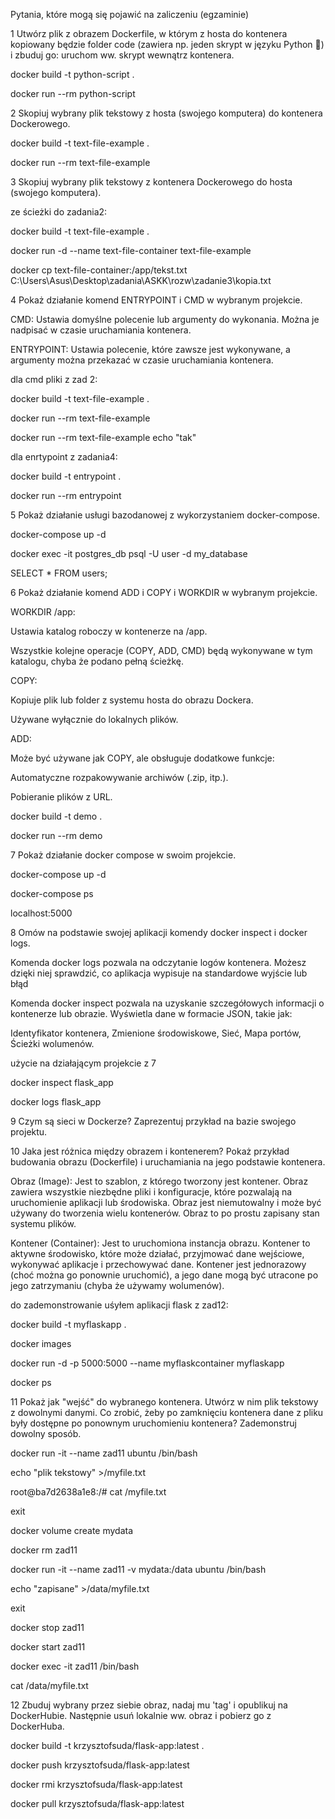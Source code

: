 Pytania, które mogą się pojawić na zaliczeniu (egzaminie)

1 Utwórz plik z obrazem Dockerfile, w którym z hosta do kontenera kopiowany będzie folder code (zawiera np. jeden skrypt w języku Python 🐍) i zbuduj go:
uruchom ww. skrypt wewnątrz kontenera.

docker build -t python-script .

docker run --rm python-script

2 Skopiuj wybrany plik tekstowy z hosta (swojego komputera) do kontenera Dockerowego.

docker build -t text-file-example .

docker run --rm text-file-example

3 Skopiuj wybrany plik tekstowy z kontenera Dockerowego do hosta (swojego komputera).

ze ścieżki do zadania2:

docker build -t text-file-example .

docker run -d --name text-file-container text-file-example

docker cp text-file-container:/app/tekst.txt C:\Users\Asus\Desktop\zadania\ASKK\rozw\zadanie3\kopia.txt

4 Pokaż działanie komend ENTRYPOINT i CMD w wybranym projekcie.

CMD: Ustawia domyślne polecenie lub argumenty do wykonania. Można je nadpisać w czasie uruchamiania kontenera.

ENTRYPOINT: Ustawia polecenie, które zawsze jest wykonywane, a argumenty można przekazać w czasie uruchamiania kontenera.

dla cmd pliki z zad 2:

docker build -t text-file-example .

docker run --rm text-file-example

docker run --rm text-file-example echo "tak"

dla enrtypoint z zadania4:

docker build -t entrypoint .

docker run --rm entrypoint

5 Pokaż działanie usługi bazodanowej z wykorzystaniem docker-compose.

docker-compose up -d

docker exec -it postgres_db psql -U user -d my_database

SELECT * FROM users;

6 Pokaż działanie komend ADD i COPY i WORKDIR w wybranym projekcie.

WORKDIR /app:

Ustawia katalog roboczy w kontenerze na /app.

Wszystkie kolejne operacje (COPY, ADD, CMD) będą wykonywane w tym katalogu, chyba że podano pełną ścieżkę.

COPY:

Kopiuje plik lub folder z systemu hosta do obrazu Dockera.

Używane wyłącznie do lokalnych plików.

ADD:

Może być używane jak COPY, ale obsługuje dodatkowe funkcje:

Automatyczne rozpakowywanie archiwów (.zip, itp.).

Pobieranie plików z URL.

docker build -t demo .

docker run --rm demo

7 Pokaż działanie docker compose w swoim projekcie.

docker-compose up -d

docker-compose ps

localhost:5000

8 Omów na podstawie swojej aplikacji komendy docker inspect i docker logs.

Komenda docker logs pozwala na odczytanie logów kontenera. Możesz dzięki niej sprawdzić, co aplikacja wypisuje na standardowe wyjście lub błąd

Komenda docker inspect pozwala na uzyskanie szczegółowych informacji o kontenerze lub obrazie. Wyświetla dane w formacie JSON, takie jak:

Identyfikator kontenera,
Zmienione środowiskowe,
Sieć,
Mapa portów,
Ścieżki wolumenów.

użycie na działającym projekcie z 7

docker inspect flask_app

docker logs flask_app

9 Czym są sieci w Dockerze? Zaprezentuj przykład na bazie swojego projektu.

10 Jaka jest różnica między obrazem i kontenerem? Pokaż przykład budowania obrazu (Dockerfile) i uruchamiania na jego podstawie kontenera.

Obraz (Image): Jest to szablon, z którego tworzony jest kontener. Obraz zawiera wszystkie niezbędne pliki i konfiguracje, które pozwalają na uruchomienie aplikacji lub środowiska. Obraz jest niemutowalny i może być używany do tworzenia wielu kontenerów. Obraz to po prostu zapisany stan systemu plików.

Kontener (Container): Jest to uruchomiona instancja obrazu. Kontener to aktywne środowisko, które może działać, przyjmować dane wejściowe, wykonywać aplikacje i przechowywać dane. Kontener jest jednorazowy (choć można go ponownie uruchomić), a jego dane mogą być utracone po jego zatrzymaniu (chyba że używamy wolumenów).

do zademonstrowanie uśyłem aplikacji flask z zad12:

docker build -t myflaskapp .

docker images

docker run -d -p 5000:5000 --name myflaskcontainer myflaskapp

docker ps

11 Pokaż jak "wejść" do wybranego kontenera.
Utwórz w nim plik tekstowy z dowolnymi danymi. Co zrobić, żeby po zamknięciu kontenera dane z pliku były dostępne po ponownym uruchomieniu kontenera?
Zademonstruj dowolny sposób.

docker run -it --name zad11 ubuntu /bin/bash

 echo "plik tekstowy" >/myfile.txt

 root@ba7d2638a1e8:/# cat /myfile.txt

  exit

  docker volume create mydata

  docker rm zad11

  docker run -it --name zad11 -v mydata:/data ubuntu /bin/bash

   echo "zapisane" >/data/myfile.txt

  exit

  docker stop zad11

  docker start zad11

  docker exec -it zad11 /bin/bash

  cat /data/myfile.txt

12 Zbuduj wybrany przez siebie obraz, nadaj mu 'tag' i opublikuj na DockerHubie. Następnie usuń lokalnie ww. obraz i pobierz go z DockerHuba.

docker build -t krzysztofsuda/flask-app:latest .

docker push krzysztofsuda/flask-app:latest

docker rmi krzysztofsuda/flask-app:latest

docker pull krzysztofsuda/flask-app:latest
